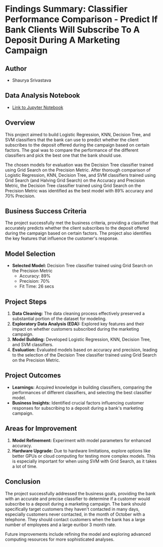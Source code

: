 # Findings Summary: Classifier Performance Comparison - Predict If Bank Clients Will Subscribe To A Deposit During A Marketing Campaign

## Author
- Shaurya Srivastava

## Data Analysis Notebook
- [Link to Jupyter Notebook](comparing_classifiers.ipynb)

## Overview
This project aimed to build Logistic Regression, KNN, Decision Tree, and SVM classifiers that the bank can use to predict whether the client subscribes to the deposit offered during the campaign based on certain factors. The goal was to compare the performance of the different classifiers and pick the best one that the bank should use.

The chosen models for evaluation was the Decision Tree classifier trained using Grid Search on the Precision Metric. After thorough comparison of Logistic Regression, KNN, Decision Tree, and SVM classifiers trained using Grid Search (and Halving Grid Search) on the Accuracy and Precision Metric, the Decision Tree classifier trained using Grid Search on the Precision Metric was identified as the best model with 89% accuracy and 70% Precision.

## Business Success Criteria
The project successfully met the business criteria, providing a classifier that accurately predicts whether the client subscribes to the deposit offered during the campaign based on certain factors. The project also identifies the key features that influence the customer's response. 

## Model Selection
- **Selected Model:** Decision Tree classifier trained using Grid Search on the Precision Metric
  - Accuracy: 89%
  - Precision: 70%
  - Fit Time: 26 secs

## Project Steps
1. **Data Cleaning:** The data cleaning process effectively preserved a substantial portion of the dataset for modeling.
2. **Exploratory Data Analysis (EDA):** Explored key features and their impact on whether customers subscribed during the marketing campaign.
3. **Model Building:** Developed Logistic Regression, KNN, Decision Tree, and SVM classifiers.
4. **Evaluation:** Evaluated models based on accuracy and precision, leading to the selection of the Decision Tree classifier trained using Grid Search on the Precision Metric.

## Project Outcomes
- **Learnings:** Acquired knowledge in building classifiers, comparing the performances of different classifiers, and selecting the best classifier model.
- **Business Insights:** Identified crucial factors influencing customer responses for subscribing to a deposit during a bank's marketing campaign.

## Areas for Improvement
1. **Model Refinement:** Experiment with model parameters for enhanced accuracy.
2. **Hardware Upgrade:** Due to hardware limitations, explore options like better GPUs or cloud computing for testing more complex models. This is especially important for when using SVM with Grid Search, as it takes a lot of time. 

## Conclusion
The project successfully addressed the business goals, providing the bank with an accurate and precise classifier to determine if a customer would subscribe to a deposit during a marketing campaign. The bank should specifically target customers they haven't contacted in many days, especially customers never contacted, in the month of October with a telephone. They should contact customers when the bank has a large number of employees and a large euribor 3 month rate. 

Future improvements include refining the model and exploring advanced computing resources for more sophisticated analyses. 